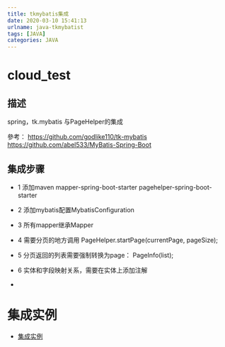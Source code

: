 ```yaml
---
title: tkmybatis集成
date: 2020-03-10 15:41:13
urlname: java-tkmybatist
tags: [JAVA]
categories: JAVA
---
```

 # cloud_test
 
 
 ## 描述
 spring，tk.mybatis 与PageHelper的集成
 
 參考：
 https://github.com/godlike110/tk-mybatis
 https://github.com/abel533/MyBatis-Spring-Boot
 ## 集成步骤
  - 1 添加maven
      mapper-spring-boot-starter
      pagehelper-spring-boot-starter
  - 2 添加mybatis配置MybatisConfiguration
  - 3 所有mapper继承Mapper  
  - 4 需要分页的地方调用
   PageHelper.startPage(currentPage, pageSize);
 
  - 5 分页返回的列表需要强制转换为page：
    PageInfo(list);
  - 6 实体和字段映射关系，需要在实体上添加注解 
  - 
 # 集成实例
  - [集成实例](https://github.com/tonywang1/cloud_test.git)
  
